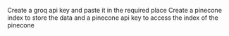 Create a groq api key and paste it in the required place
Create a pinecone index  to store the data and a pinecone api key to access the index of the pinecone


